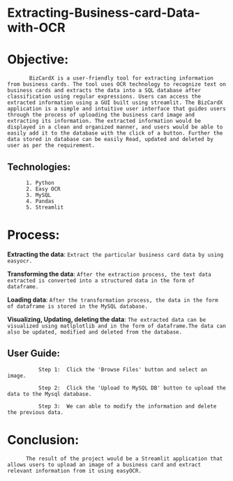 # Extracting-Business-card-Data-with-OCR
# Objective:
           BizCardX is a user-friendly tool for extracting information from business cards. The tool uses OCR technology to recognize text on business cards and extracts the data into a SQL database after classification using regular expressions. Users can access the extracted information using a GUI built using streamlit. The BizCardX application is a simple and intuitive user interface that guides users through the process of uploading the business card image and extracting its information. The extracted information would be displayed in a clean and organized manner, and users would be able to easily add it to the database with the click of a button. Further the data stored in database can be easily Read, updated and deleted by user as per the requirement.

## Technologies:
          1. Python
          2. Easy OCR
          3. MySQL
          4. Pandas
          5. Streamlit
# Process:
**Extracting the data**: `Extract the particular business card data by using easyocr.`

**Transforming the data**: `After the extraction process, the text data extracted is converted into a structured data in the form of dataframe.`

**Loading data**: `After the transformation process, the data in the form of dataframe is stored in the MySQL database.`

**Visualizing, Updating, deleting the data**: `The extracted data can be visualized using matlplotlib and in the form of dataframe.The data can also be updated, modified and deleted from the database.`
            
 ## User Guide:
              Step 1:  Click the 'Browse Files' button and select an image.
              
              Step 2:  Click the 'Upload to MySQL DB' button to upload the data to the Mysql database.
              
              Step 3:  We can able to modify the information and delete the previous data.

# Conclusion:
          The result of the project would be a Streamlit application that allows users to upload an image of a business card and extract relevant information from it using easyOCR. 

              
              
